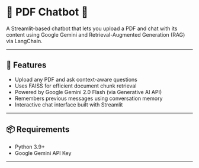 # 📄 PDF Chatbot 🤖

A Streamlit-based chatbot that lets you upload a PDF and chat with its content using Google Gemini and Retrieval-Augmented Generation (RAG) via LangChain.

---

## 🚀 Features

- Upload any PDF and ask context-aware questions
- Uses FAISS for efficient document chunk retrieval
- Powered by Google Gemini 2.0 Flash (via Generative AI API)
- Remembers previous messages using conversation memory
- Interactive chat interface built with Streamlit

---

## 📦 Requirements

- Python 3.9+
- Google Gemini API Key

---
